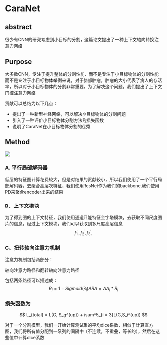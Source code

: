 # CaraNet

## abstract

很少有CNN的研究考虑到小目标的分割，这篇论文提出了一种上下文轴向转换注意力网络



## Purpose

大多数CNN，专注于提升整体的分割性能，而不是专注于小目标物体的分割性能而不是专注于小目标物体举例来说，对于脑部肿瘤，肿瘤的大小代表了病人的存活率，所以对于小目标物体的分割非常重要，为了解决这个问题，我们提出了上下文门控注意力网络

贡献可以总结为以下几点：

* 提出了一种新型神经网络，可以解决小目标物体的分割问题
* 引入了一种评价小目标物体分割方法的损失函数
* 说明了CaraNet在小目标物体分割的优秀

## Method

![](D:\document\postgraduate\note\pic\cara1.PNG)

### A. 平行局部解码器

低层的特征图计算花费较大，但是对结果的贡献较小，所以我们使用了一个平行局部解码器，去聚合高层次特征，我们使用ResNet作为我们的backbone,我们使用PD来聚合encoder出来的结果

### B、上下文模块

为了得到图的上下文特征，我们使用通道只能特征金字塔模块，去获取不同尺度图片的信息，经过上下文模块，我们可以获取到多尺度高层信息
$$
f_{1}^{'},f_{2}^{'},f_{3}^{'},
$$

### C、扭转轴向注意力机制

注意力机制包括两部分：

轴向注意力路径和翻转轴向注意力路径

包括两条路径可以描述成：
$$
R_i = 1 - Sigmoid(S_i)
ARA = AA_i * R_i
$$

### 损失函数为

$$
L_{total} = L(G, S_g^{up}) + \sum^5_{i = 3}L(G,S_i^{up})
$$

对于一个分割模型，我们一开始计算测试集的平均dice系数，相似于计算直方图，我们将所有值分配到一系列的间隔中（不连续，不重叠，等长的），然后在这些值中计算dice系数
